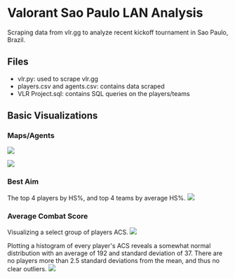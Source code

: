 # Valorant Sao Paulo LAN Analysis
Scraping data from vlr.gg to analyze recent kickoff tournament in Sao Paulo, Brazil.

## Files
- vlr.py: used to scrape vlr.gg
- players.csv and agents.csv: contains data scraped
- VLR Project.sql: contains SQL queries on the players/teams

## Basic Visualizations
### Maps/Agents
![](https://github.com/kxmii/VLR-Analysis-Project/blob/main/visualizations/agents.gif)

![](https://github.com/kxmii/VLR-Analysis-Project/blob/main/visualizations/mappick.gif)

### Best Aim
The top 4 players by HS%, and top 4 teams by average HS%.
![](https://github.com/kxmii/VLR-Analysis-Project/blob/main/visualizations/hspercent.gif)

### Average Combat Score
Visualizing a select group of players ACS.
![](https://github.com/kxmii/VLR-Analysis-Project/blob/main/visualizations/individualacs.gif)

Plotting a histogram of every player's ACS reveals a somewhat normal distribution with an average of 192 and standard deviation of 37. There are no players more than 2.5 standard deviations from the mean, and thus no clear outliers.
![](https://github.com/kxmii/VLR-Analysis-Project/blob/main/visualizations/histogramacs.gif)
